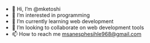 - 👋 Hi, I’m @mketoshi
- 👀 I’m interested in programming 
- 🌱 I’m currently learning web development 
- 💞️ I’m looking to collaborate on web development tools 
- 📫 How to reach me msanesphesihle968@gmail.com 

<!---
mketoshi/mketoshi is a ✨ special ✨ repository because its `README.md` (this file) appears on your GitHub profile.
You can click the Preview link to take a look at your changes.
--->
